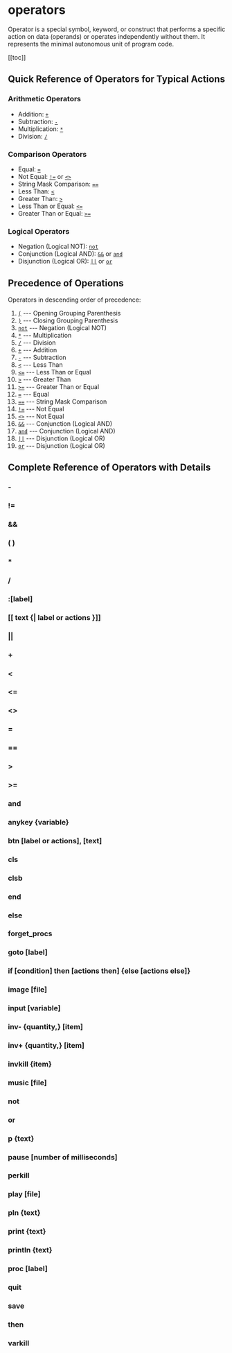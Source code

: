 <!--
    Copyright (C) 2025 Nikita Tseykovets <tseikovets@rambler.ru>
    This file is part of UrqW Documentation.
    SPDX-License-Identifier: CC-BY-SA-4.0
-->

# operators

Operator is a special symbol, keyword, or construct that performs a specific action on data (operands) or operates independently without them. It represents the minimal autonomous unit of program code.

[[toc]]

## Quick Reference of Operators for Typical Actions

### Arithmetic Operators

* Addition: [`+`](#%2B)
* Subtraction: [`-`](#-)
* Multiplication: [`*`](#*)
* Division: [`/`](#%2F)

### Comparison Operators

* Equal: [`=`](#%3D)
* Not Equal: [`!=`](#!%3D) or [`<>`](#%3C%3E)
* String Mask Comparison: [`==`](#%3D%3D)
* Less Than: [`<`](#%3C)
* Greater Than: [`>`](#%3E)
* Less Than or Equal: [`<=`](#%3C%3D)
* Greater Than or Equal: [`>=`](#%3E%3D)

### Logical Operators

* Negation (Logical NOT): [`not`](#not)
* Conjunction (Logical AND): [`&&`](#%26%26) or [`and`](#and)
* Disjunction (Logical OR): [`||`](#%7C%7C) or [`or`](#or)

## Precedence of Operations

Operators in descending order of precedence:

1. [`(`](#(-)) --- Opening Grouping Parenthesis
2. [`)`](#(-)) --- Closing Grouping Parenthesis
3. [`not`](#not) --- Negation (Logical NOT)
4. [`*`](#*) --- Multiplication
5. [`/`](#%2F) --- Division
6. [`+`](#%2B) --- Addition
7. [`-`](#-) --- Subtraction
8. [`<`](#%3C) --- Less Than
9. [`<=`](#%3C%3D) --- Less Than or Equal
10. [`>`](#%3E) --- Greater Than
11. [`>=`](#%3E%3D) --- Greater Than or Equal
12. [`=`](#%3D) --- Equal
13. [`==`](#%3D%3D) --- String Mask Comparison
14. [`!=`](#!%3D) --- Not Equal
15. [`<>`](#%3C%3E) --- Not Equal
16. [`&&`](#%26%26) --- Conjunction (Logical AND)
17. [`and`](#and) --- Conjunction (Logical AND)
18. [`||`](#%7C%7C) --- Disjunction (Logical OR)
19. [`or`](#or) --- Disjunction (Logical OR)

## Complete Reference of Operators with Details

### -

### !=

### &&

### ( )

### *

### /

### :[label]

### [[ text {| label or actions }]]

### ||

### +

### <

### <=

### <>

### =

### ==

### >

### >=

### and

### anykey {variable}

### btn [label or actions], [text]

### cls

### clsb

### end

### else

### forget_procs

### goto [label]

### if [condition] then [actions then] {else [actions else]}

### image [file]

### input [variable]

### inv- {quantity,} [item]

### inv+ {quantity,} [item]

### invkill {item}

### music [file]

### not

### or

### p {text}

### pause [number of milliseconds]

### perkill

### play [file]

### pln {text}

### print {text}

### println {text}

### proc [label]

### quit

### save

### then

### varkill
